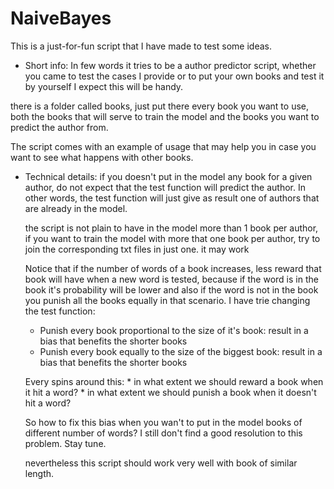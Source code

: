 # NaiveBayes

This is a just-for-fun script that I have made to test some ideas.

* Short info:
In few words it tries to be a author predictor script, whether you came to test the cases I provide
or to put your own books and test it by yourself I expect this will be handy.

there is a folder called books, just put there every book you want to use, both the books that will
serve to train the model and the books you want to predict the author from.

The script comes with an example of usage that may help you in case you want to see what happens with
other books.


* Technical details:
  if you doesn't put in the model any book for a given author, do not expect that the test function will
  predict the author. In other words, the test function will just give as result one of authors that are
  already in the model.
  
  the script is not plain to have in the model more than 1 book per author, if you want to train the 
  model with more that one book per author, try to join the corresponding txt files in just one. it may work
  
  Notice that if the number of words of a book increases, less reward that book will have when a new word is tested, 
  because if the word is in the book it's probability will be lower and also if the word is not in the book you punish
  all the books equally in that scenario. I have trie changing the test function:
    * Punish every book proportional to the size of it's book: result in a bias that benefits the shorter books
    * Punish every book equally to the size of the biggest book: result in a bias that benefits the shorter books
    
  Every spins around this: * in what extent we should reward a book when it hit a word? 
                           * in what extent we should punish a book when it doesn't hit a word?
  
  So how to fix this bias when you wan't to put in the model books of different number of words? 
  I still don't find a good resolution to this problem. Stay tune.
  
  nevertheless this script should work very well with book of similar length.
    
  
   

